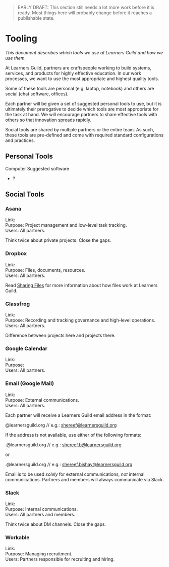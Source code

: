 > EARLY DRAFT: This section still needs a lot more work before it is ready. Most things here will probably change before it reaches a publishable state.

# Tooling

_This document describes which tools we use at Learners Guild and how we use them._

At Learners Guild, partners are craftspeople working to build systems, services, and products for highly effective education. In our work processes, we want to use the most appropriate and highest quality tools.

Some of these tools are personal (e.g. laptop, notebook) and others are social (chat software, offices).

Each partner will be given a set of suggested personal tools to use, but it is ultimately their prerogative to decide which tools are most appropriate for the task at hand. We will encourage partners to share effective tools with others so that innovation spreads rapidly.

Social tools are shared by multiple partners or the entire team. As such, these tools are pre-defined and come with required standard configurations and practices.

## Personal Tools

Computer
Suggested software
- ?

## Social Tools

### Asana

Link: <br>
Purpose: Project management and low-level task tracking.<br>
Users: All partners.

Think twice about private projects. Close the gaps.

### Dropbox

Link: <br>
Purpose: Files, documents, resources.<br>
Users: All partners.

Read [Sharing Files][sharing-files] for more information about how files work at Learners Guild.

### Glassfrog

Link: <br>
Purpose: Recording and tracking governance and high-level operations.<br>
Users: All partners.

Difference between projects here and projects there.

### Google Calendar

Link: <br>
Purpose: <br>
Users: All partners.

### Email (Google Mail)

Link: <br>
Purpose: External communications.<br>
Users: All partners.

Each partner will receive a Learners Guild email address in the format:

  <first name>@learnersguild.org
  // e.g.: shereef@learnersguild.org

If the address is not available, use either of the following formats:

  <first name>.<first letter of last name>@learnersguild.org
  // e.g.: shereef.b@learnersguild.org

or

  <first name>.<last name>@learnersguild.org
  // e.g.: shereef.bishay@learnersguild.org

Email is to be used _solely_ for external communications, _not_ internal communications. Partners and members will always communicate via Slack.

### Slack

Link: <br>
Purpose: Internal communications.<br>
Users: All partners and members.

Think twice about DM channels. Close the gaps.

### Workable

Link: <br>
Purpose: Managing recruitment.<br>
Users: Partners responsible for recruiting and hiring.

[sharing-files]: Sharing-Files.md
